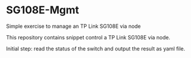 # SG108E-Mgmt
Simple exercise to manage an TP Link SG108E via node

This repository contains snippet control a TP Link SG108E via node.

Initial step: read the status of the switch and output the result as yaml file.
